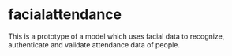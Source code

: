 # facialattendance
This is a prototype of a model which uses facial data to recognize, authenticate and validate attendance data of people.
